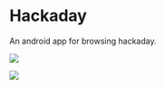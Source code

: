 Hackaday
========

An android app for browsing hackaday.

![](http://i.imgur.com/OjSZss5m.png)

![](http://i.imgur.com/0Ycf0mxm.png)


